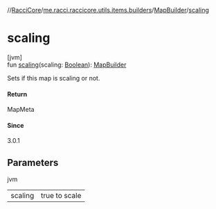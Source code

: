 //[RacciCore](../../../index.md)/[me.racci.raccicore.utils.items.builders](../index.md)/[MapBuilder](index.md)/[scaling](scaling.md)

# scaling

[jvm]\
fun [scaling](scaling.md)(scaling: [Boolean](https://kotlinlang.org/api/latest/jvm/stdlib/kotlin/-boolean/index.html)): [MapBuilder](index.md)

Sets if this map is scaling or not.

#### Return

MapMeta

#### Since

3.0.1

## Parameters

jvm

| | |
|---|---|
| scaling | true to scale |
